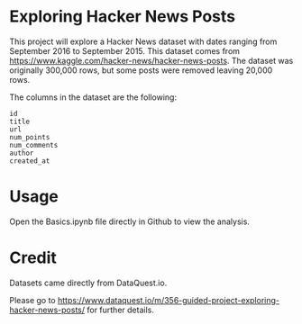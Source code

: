 # Exploring Hacker News Posts

This project will explore a Hacker News dataset with dates ranging from September 2016 to September 2015. This dataset comes from https://www.kaggle.com/hacker-news/hacker-news-posts. The dataset was originally 300,000 rows, but some posts were removed leaving 20,000 rows.

The columns in the dataset are the following:

    id
    title
    url
    num_points
    num_comments
    author
    created_at

# Usage
Open the Basics.ipynb file directly in Github to view the analysis. 

# Credit
Datasets came directly from DataQuest.io.

Please go to https://www.dataquest.io/m/356-guided-project-exploring-hacker-news-posts/ for further details.
